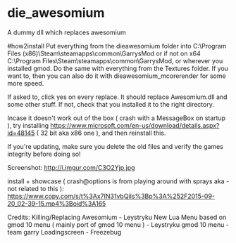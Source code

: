 # die_awesomium
A dummy dll which replaces awesomium




#how2install
Put everything from the dieawesomium folder into C:\Program Files (x86)\Steam\steamapps\common\GarrysMod or if not on x64 C:\Program Files\Steam\steamapps\common\GarrysMod, or wherever you installed gmod.
Do the same with everything from the Textures folder.
If you want to, then you can also do it with dieawesomium_mcorerender for some more speed.

If asked to, click yes on every replace.
It should replace Awesomium.dll and some other stuff.
If not, check that you installed it to the right directory.

Incase it doesn't work out of the box ( crash with a MessageBox on startup ), try installing https://www.microsoft.com/en-us/download/details.aspx?id=48145 ( 32 bit aka x86 one ),
and then reinstall this.

If you're updating, make sure you delete the old files and verify the games integrity before doing so!

Screenshot:
http://i.imgur.com/C3O2Yjp.jpg

install + showcase ( crash@options is from playing around with sprays aka - not related to this ):
https://www.copy.com/s/t%3Ax7IN31vbQiIs%3Bp%3A%252F2015-09-20_02-39-15.mp4%3Boid%3A165

Credits:
Killing/Replacing Awesomium - Leystryku
New Lua Menu based on gmod 10 menu  ( mainly port of gmod 10 menu ) - Leystryku
gmod 10 menu - team garry
Loadingscreen - Freezebug
